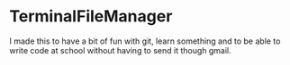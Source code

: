 # TerminalFileManager
I made this to have a bit of fun with git, learn something and to be able to write code at school without having to send it though gmail.
